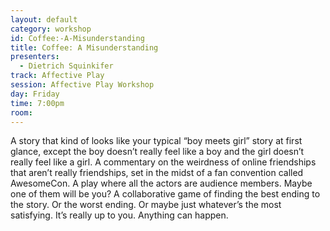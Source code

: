 ```yaml
---
layout: default
category: workshop
id: Coffee:-A-Misunderstanding
title: Coffee: A Misunderstanding
presenters:
  - Dietrich Squinkifer
track: Affective Play
session: Affective Play Workshop
day: Friday
time: 7:00pm
room: 
---
```

A story that kind of looks like your typical “boy meets girl” story at first glance, except the boy doesn’t really feel like a boy and the girl doesn’t really feel like a girl. A commentary on the weirdness of online friendships that aren’t really friendships, set in the midst of a fan convention called AwesomeCon. A play where all the actors are audience members. Maybe one of them will be you? A collaborative game of finding the best ending to the story. Or the worst ending. Or maybe just whatever’s the most satisfying. It’s really up to you. Anything can happen.
